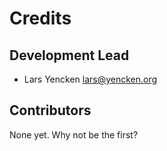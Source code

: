 # Credits

## Development Lead

- Lars Yencken <lars@yencken.org>

## Contributors

None yet. Why not be the first?